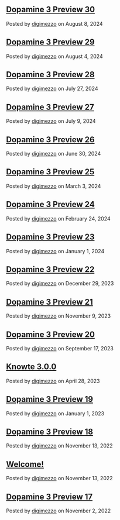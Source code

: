 ## [Dopamine 3 Preview 30](/site/blog/post/dopamine-3-preview-30)

Posted by [digimezzo](https://github.com/digimezzo/) on August 8, 2024

## [Dopamine 3 Preview 29](/site/blog/post/dopamine-3-preview-29)

Posted by [digimezzo](https://github.com/digimezzo/) on August 4, 2024

## [Dopamine 3 Preview 28](/site/blog/post/dopamine-3-preview-28)

Posted by [digimezzo](https://github.com/digimezzo/) on July 27, 2024

## [Dopamine 3 Preview 27](/site/blog/post/dopamine-3-preview-27)

Posted by [digimezzo](https://github.com/digimezzo/) on July 9, 2024

## [Dopamine 3 Preview 26](/site/blog/post/dopamine-3-preview-26)

Posted by [digimezzo](https://github.com/digimezzo/) on June 30, 2024

## [Dopamine 3 Preview 25](/site/blog/post/dopamine-3-preview-25)

Posted by [digimezzo](https://github.com/digimezzo/) on March 3, 2024

## [Dopamine 3 Preview 24](/site/blog/post/dopamine-3-preview-24)

Posted by [digimezzo](https://github.com/digimezzo/) on February 24, 2024

## [Dopamine 3 Preview 23](/site/blog/post/dopamine-3-preview-23)

Posted by [digimezzo](https://github.com/digimezzo/) on January 1, 2024

## [Dopamine 3 Preview 22](/site/blog/post/dopamine-3-preview-22)

Posted by [digimezzo](https://github.com/digimezzo/) on December 29, 2023

## [Dopamine 3 Preview 21](/site/blog/post/dopamine-3-preview-21)

Posted by [digimezzo](https://github.com/digimezzo) on November 9, 2023

## [Dopamine 3 Preview 20](/site/blog/post/dopamine-3-preview-20)

Posted by [digimezzo](https://github.com/digimezzo) on September 17, 2023

## [Knowte 3.0.0](/site/blog/post/knowte-3.0.0)

Posted by [digimezzo](https://github.com/digimezzo) on April 28, 2023

## [Dopamine 3 Preview 19](/site/blog/post/dopamine-3-preview-19)

Posted by [digimezzo](https://github.com/digimezzo) on January 1, 2023

## [Dopamine 3 Preview 18](/site/blog/post/dopamine-3-preview-18)

Posted by [digimezzo](https://github.com/digimezzo) on November 13, 2022

## [Welcome!](/site/blog/post/welcome)

Posted by [digimezzo](https://github.com/digimezzo) on November 13, 2022

## [Dopamine 3 Preview 17](/site/blog/post/dopamine-3-preview-17)

Posted by [digimezzo](https://github.com/digimezzo) on November 2, 2022
